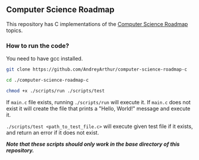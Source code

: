## Computer Science Roadmap

This repository has C implementations of the [Computer Science Roadmap](https://roadmap.sh/computer-science) topics.

### How to run the code?

You need to have gcc installed.

```sh
git clone https://github.com/AndreyArthur/computer-science-roadmap-c

cd ./computer-science-roadmap-c

chmod +x ./scripts/run ./scripts/test
```

If `main.c` file exists, running `./scripts/run` will execute it. If `main.c` does not exist it will create the file that prints a "Hello, World!" message and execute it.

`./scripts/test <path_to_test_file.c>` will execute given test file if it exists, and return an error if it does not exist.

***Note that these scripts should only work in the base directory of this repository.***
